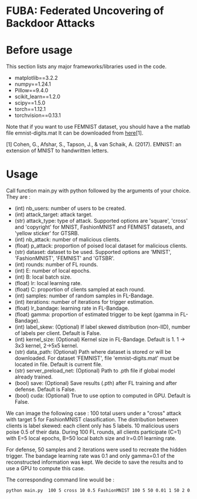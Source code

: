 # FUBA: Federated Uncovering of Backdoor Attacks

# Before usage
This section lists any major frameworks/libraries used in the code.
* matplotlib==3.2.2
* numpy==1.24.1
* Pillow==9.4.0
* scikit_learn==1.2.0
* scipy==1.5.0
* torch==1.12.1
* torchvision==0.13.1

Note that if you want to use FEMNIST dataset, you should have a the matlab file emnist-digits.mat It can be downloaded from [here](https://www.nist.gov/itl/products-and-services/emnist-dataset)[1].

[1] Cohen, G., Afshar, S., Tapson, J., & van Schaik, A. (2017). EMNIST: an extension of MNIST to handwritten letters.

# Usage
Call function main.py with python followed by the arguments of your choice. They are :
  * (int) nb_users: number of users to be created.
  * (int) attack_target: attack target.
  * (str) attack_type: type of attack. Supported options are 'square', 'cross' and 'copyright' for MNIST, FashionMNIST and FEMNIST datasets, and 'yellow sticker' for GTSRB.
  * (int) nb_attack: number of malicious clients.
  * (float) p_attack: proportion of poised local dataset for malicious clients.
  * (str) dataset: dataset to be used. Supported options are 'MNIST', 'FashionMNIST', 'FEMNIST' and 'GTSBR'.
  * (int) rounds: number of FL rounds.
  * (int) E: number of local epochs.
  * (int) B: local batch size.
  * (float) lr: local learning rate.
  * (float) C: proportion of clients sampled at each round.
  * (int) samples: number of random samples in FL-Bandage.
  * (int) iterations: number of iterations for trigger estimation.
  * (float) lr_bandage: learning rate in FL-Bandage.
  * (float) gamma: proportion of estimated trigger to be kept (gamma in FL-Bandage).
  * (int) label_skew: (Optional) If label skewed distribution (non-IID), number of labels per client. Default is False.
  * (int) kernel_size: (Optional) Kernel size in FL-Bandage. Default is 1. 1 -> 3x3 kernel, 2->5x5 kernel.
  * (str) data_path: (Optional) Path where dataset is stored or will be downloaded. For dataset 'FEMNIST', file 'emnist-digits.mat' must be located in file. Default is current file.
  * (str) server_preload_net: (Optional) Path to .pth file if global model already trained.
  * (bool) save: (Optional) Save results (.pth) after FL training and after defense. Default is False.
  * (bool) cuda: (Optional) True to use option to computed in GPU. Default is False.


We can image the following case : 100 total users under a "cross" attack with target 5 for FashionMNIST classification.
The distribution between clients is label skewed: each client only has 5 labels.
10 malicious users poise 0.5 of their data. During 100 FL rounds, all clients participate (C=1) with E=5 local epochs, B=50 local batch size and lr=0.01 learning rate.

For defense, 50 samples and 2 iterations were used to recreate the hidden trigger. The bandage learning rate was 0.1 and only gamma=0.1 of the reconstructed information was kept.
We decide to save the results and to use a GPU to compute this case. 

The corresponding command line would be :
```bash
python main.py  100 5 cross 10 0.5 FashionMNIST 100 5 50 0.01 1 50 2 0.1 0.1 5 --save --cuda

```
